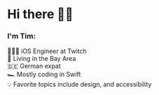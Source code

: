 # Hi there 👋🏼

### I'm Tim:  

🧑🏼‍💻 iOS Engineer at Twitch  
🌉 Living in the Bay Area  
🇩🇪 German expat  
🏎 Mostly coding in Swift  
💡 Favorite topics include design, and accessibility 
